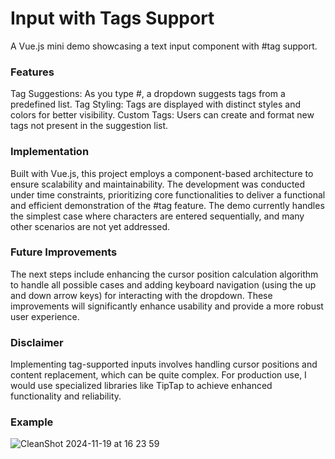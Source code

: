 # Input with Tags Support 
A Vue.js mini demo showcasing a text input component with #tag support.

### Features
Tag Suggestions:
As you type #, a dropdown suggests tags from a predefined list.
Tag Styling:
Tags are displayed with distinct styles and colors for better visibility.
Custom Tags:
Users can create and format new tags not present in the suggestion list.

### Implementation
Built with Vue.js, this project employs a component-based architecture to ensure scalability and maintainability. The development was conducted under time constraints, prioritizing core functionalities to deliver a functional and efficient demonstration of the #tag feature. The demo currently handles the simplest case where characters are entered sequentially, and many other scenarios are not yet addressed.

### Future Improvements
The next steps include enhancing the cursor position calculation algorithm to handle all possible cases and adding keyboard navigation (using the up and down arrow keys) for interacting with the dropdown. These improvements will significantly enhance usability and provide a more robust user experience.

### Disclaimer
Implementing tag-supported inputs involves handling cursor positions and content replacement, which can be quite complex. For production use, I would use specialized libraries like TipTap to achieve enhanced functionality and reliability.


### Example

![CleanShot 2024-11-19 at 16 23 59](https://github.com/user-attachments/assets/0902f193-c659-4feb-80ef-6001100ad019)
